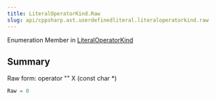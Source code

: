 ```yaml
---
title: LiteralOperatorKind.Raw
slug: api/cppsharp.ast.userdefinedliteral.literaloperatorkind.raw
---
```

Enumeration Member in [LiteralOperatorKind](/api/cppsharp/ast/userdefinedliteral/literaloperatorkind-1)

## Summary

Raw form: operator "" X (const char *)

```csharp
Raw = 0
```


